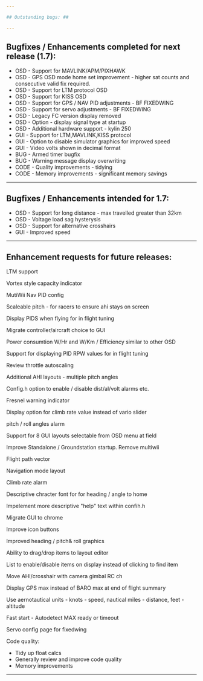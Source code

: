 ```yaml
---

## Outstanding bugs: ##

---
```


## Bugfixes / Enhancements completed for next release (1.7): ##
 * OSD    - Support for MAVLINK/APM/PIXHAWK
 * OSD    - GPS OSD mode home set improvement - higher sat counts and consecutive valid fix required.
 * OSD    - Support for LTM protocol OSD
 * OSD    - Support for KISS OSD
 * OSD    - Support for GPS / NAV PID adjustments - BF FIXEDWING
 * OSD    - Support for servo adjustments - BF FIXEDWING
 * OSD    - Legacy FC version display removed
 * OSD    - Option - display signal type at startup
 * OSD    - Additional hardware support - kylin 250
 * GUI    - Support for LTM,MAVLINK,KISS protocol
 * GUI    - Option to disable simulator graphics for improved speed
 * GUI    - Video volts shown in decimal format
 * BUG    - Armed timer bugfix
 * BUG    - Warning message display overwriting
 * CODE   - Quality improvements - tidying 
 * CODE   - Memory improvements - significant memory savings 

---

## Bugfixes / Enhancements intended for 1.7: ##

 * OSD    - Support for long distance - max travelled greater than 32km
 * OSD    - Voltage load sag hysterysis
 * OSD    - Support for alternative crosshairs
 * GUI    - Improved speed

---

## Enhancement requests for future releases: ##

LTM support 

Vortex style capacity indicator

MutiWii Nav PID config

Scaleable pitch - for racers to ensure ahi stays on screen

Display PIDS when flying for in flight tuning

Migrate controller/aircraft choice to GUI

Power consumtion W/Hr and W/Km / Efficiency similar to other OSD

Support for displaying PID RPW values for in flight tuning

Review throttle autoscaling

Additional AHI layouts - multiple pitch angles

Config.h option to enable / disable dist/al/volt alarms etc.

Fresnel warning indicator

Display option for climb rate value instead of vario slider

pitch / roll angles alarm

Support for 8 GUI layouts selectable from OSD menu at field

Improve Standalone / Groundstation startup. Remove multiwii

Flight path vector

Navigation mode layout

Climb rate alarm

Descriptive chracter font for for heading / angle to home

Impelement more descriptive "help" text within confih.h

Migrate GUI to chrome

Improve icon buttons

Improved heading / pitch& roll graphics 

Ability to drag/drop items to layout editor

List to enable/disable items on display instead of clicking to find item

Move AHI/crosshair with camera gimbal RC ch

Display GPS max instead of BARO max at end of flight summary

Use aernotautical units - knots - speed, nautical miles - distance, feet - altitude

Fast start - Autodetect MAX ready or timeout

Servo config page for fixedwing



Code quality:

 - Tidy up float calcs
 - Generally review and improve code quality
 - Memory improvements
 
---
 








